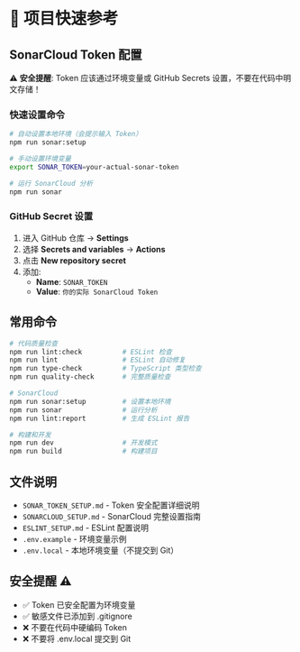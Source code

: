 # 🚀 项目快速参考

## SonarCloud Token 配置

⚠️ **安全提醒**: Token 应该通过环境变量或 GitHub Secrets 设置，不要在代码中明文存储！

### 快速设置命令

```bash
# 自动设置本地环境（会提示输入 Token）
npm run sonar:setup

# 手动设置环境变量
export SONAR_TOKEN=your-actual-sonar-token

# 运行 SonarCloud 分析
npm run sonar
```

### GitHub Secret 设置

1. 进入 GitHub 仓库 → **Settings**
2. 选择 **Secrets and variables** → **Actions**
3. 点击 **New repository secret**
4. 添加:
   - **Name**: `SONAR_TOKEN`
   - **Value**: `你的实际 SonarCloud Token`

## 常用命令

```bash
# 代码质量检查
npm run lint:check          # ESLint 检查
npm run lint                # ESLint 自动修复
npm run type-check          # TypeScript 类型检查
npm run quality-check       # 完整质量检查

# SonarCloud
npm run sonar:setup         # 设置本地环境
npm run sonar               # 运行分析
npm run lint:report         # 生成 ESLint 报告

# 构建和开发
npm run dev                 # 开发模式
npm run build               # 构建项目
```

## 文件说明

- `SONAR_TOKEN_SETUP.md` - Token 安全配置详细说明
- `SONARCLOUD_SETUP.md` - SonarCloud 完整设置指南
- `ESLINT_SETUP.md` - ESLint 配置说明
- `.env.example` - 环境变量示例
- `.env.local` - 本地环境变量（不提交到 Git）

## 安全提醒 ⚠️

- ✅ Token 已安全配置为环境变量
- ✅ 敏感文件已添加到 .gitignore
- ❌ 不要在代码中硬编码 Token
- ❌ 不要将 .env.local 提交到 Git
